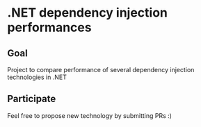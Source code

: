 # .NET dependency injection performances

## Goal
Project to compare performance of several dependency injection technologies in .NET

## Participate
Feel free to propose new technology by submitting PRs :) 

